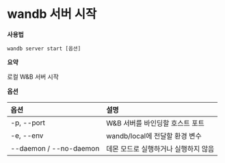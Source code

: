 
# wandb 서버 시작

**사용법**

`wandb server start [옵션]`

**요약**

로컬 W&B 서버 시작

**옵션**

| **옵션** | **설명** |
| :--- | :--- |
| -p, --port | W&B 서버를 바인딩할 호스트 포트 |
| -e, --env | wandb/local에 전달할 환경 변수 |
| --daemon / --no-daemon | 데몬 모드로 실행하거나 실행하지 않음 |